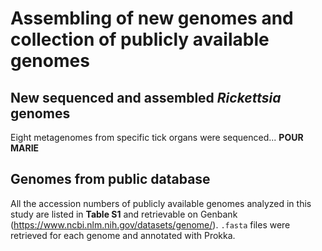 # Assembling of new genomes and collection of publicly available genomes

## New sequenced and assembled *Rickettsia* genomes

Eight metagenomes from specific tick organs were sequenced... **POUR MARIE**



## Genomes from public database

All the accession numbers of publicly available genomes analyzed in this study are listed in **Table S1** and retrievable on Genbank (<https://www.ncbi.nlm.nih.gov/datasets/genome/>). `.fasta` files were retrieved for each genome and annotated with Prokka.
